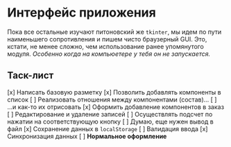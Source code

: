 # Интерфейс приложения
Пока все остальные изучают питоновский же `tkinter`, мы идем по пути наименьшего сопротивления и пишем чисто браузерный GUI. Это, кстати, не менее сложно, чем использование ранее упомянутого модуля. _Особенно когда на компьюетере у тебя он не запускается._

## Таск-лист
[x] Написать базовую разметку
[x] Позволить добавлять компоненты в список
[ ] Реализовать отношения между компонентами (состав)...
[ ] ...и как-то их отрисовать
[x] Оформить добавление компонентов в заказ
[ ] Редактирование и удаление записей
[ ] Осуществлять подсчет по нажатии на соответствующую кнопку
[ ] Думаю, еще нужен вывод в файл
[x] Сохранение данных в `localStorage`
[ ] Валидация ввода
[x] Синхронизация данных
[ ] **Нормальное оформление**
